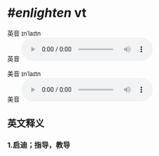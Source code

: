 # ***\#enlighten*** vt
英音 ɪnˈlaɪtn  
英音
<audio src="./media/enlighten1_AAC.aac" controls="controls"></audio>

美音 ɪnˈlaɪtn  
美音
<audio src="./media/enlighten2_AAC.aac" controls="controls"></audio>



  

英文释义
---
### 1.**启迪；指导，教导**  



